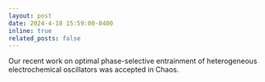 ```yaml
---
layout: post
date: 2024-4-18 15:59:00-0400
inline: true
related_posts: false
---
```


Our recent work on optimal phase-selective entrainment of heterogeneous electrochemical oscillators was accepted in Chaos. 
